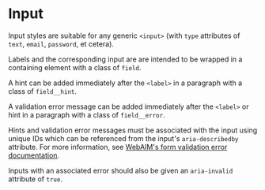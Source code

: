 # Input

Input styles are suitable for any generic `<input>` (with `type` attributes of
`text`, `email`, `password`, et cetera).

Labels and the corresponding input are are intended to be wrapped in a
containing element with a class of `field`.

A hint can be added immediately after the `<label>` in a paragraph with
a class of `field__hint`.

A validation error message can be added immediately after the `<label>`
or hint in a paragraph with a class of `field__error`.

Hints and validation error messages must be associated with the input using
unique IDs which can be referenced from the input's `aria-describedby`
attribute. For more information, see [WebAIM's form validation error documentation](https://webaim.org/techniques/formvalidation/#error).

Inputs with an associated error should also be given an `aria-invalid`
attribute of `true`.
